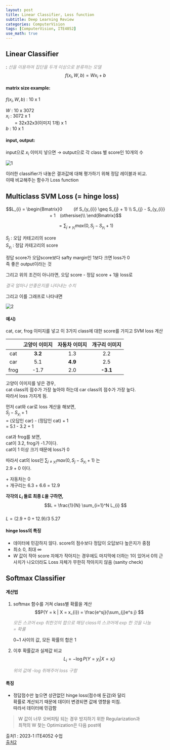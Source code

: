 ```yaml
---
layout: post
title: Linear Classifier, Loss function
subtitle: Deep Learning Review
categories: ComputerVision
tags: [ComputerVision, ITE4052]
use_math: true
---
```


## Linear Classifier
: <span style = "color:#909090">*선을 이용하여 집단을 두개 이상으로 분류하는 모델*</span>
$$f(x_{i},W,b) = Wx_{i}+b $$

#### matrix size example:

$f(x_{i},W,b)$ : 10 x 1  

$W$ : 10 x 3072  
$x_{i}$ : 3072 x 1   
　　= 32x32x3(이미지 1개) x 1  
$b$ : 10 x 1

#### input, output:

input으로 $x_{i}$ 이미지 넣으면 $\to$ output으로 각 class 별 score인 10개의 수

![1][1]

이러한 classifier가 내놓은 결과값에 대해 평가하기 위해 정답 레이블과 비교.   
이때 비교해주는 함수가 Loss function

## Multiclass SVM Loss (= hinge loss)

$$L_{i} = \begin{Bmatrix}0 　　 (if S_{y_{i}} \geq S_{j} + 1) \\ S_{j} - S_{y_{i}} + 1　(othersise)\\ \end{Bmatrix}$$

$$= \sum_{j\neq y_{i}} max(0, S_{j} - S_{y_{i}} + 1)$$

$S_{j}$  : 오답 카테고리의 score  
$S_{y_{i}}$  : 정답 카테고리의 score

정답 score가 오답score보다 safty margin인 1보다 크면 loss가 0  
즉 좋은 output이라는 것 

그리고 위의 조건이 아니라면, 오답 score - 정답 score + 1을 loss로

<span style = "color:#909090">*결국 얼마나 안좋은지를 나타내는 수치*</span>

그리고 이를 그래프로 나타내면 

![2][2]  


#### 예시\)  
cat, car, frog 이미지를 넣고 이 3가지 class에 대한 score를 가지고 SVM loss 계산

| |고양이 이미지|자동차 이미지|개구리 이미지|
|:---:|:---:|:---:|:---:|
|cat|**3.2**|1.3|2.2|
|car|5.1|**4.9**|2.5|
|frog|-1.7|2.0|**-3.1**|

고양이 이미지를 넣은 경우,  
cat class의 점수가 가장 높아야 하는데 car class의 점수가 가장 높다.  
따라서 loss 가지게 됨.

먼저 cat와 car로 loss 계산을 해보면,  
$S_{j} - S_{y_{i}} + 1$  
= (오답인 car) - (정답인 cat) + 1  
= 5.1 - 3.2 + 1

cat과 frog를 보면,  
cat이 3.2, frog가 -1.7이다.  
cat이 1 이상 크기 때문에 loss가 0

따라서 cat의 loss인 $\sum_{j\neq y_{i}} max(0, S_{j} - S_{y_{i}} + 1)$ 는  
2.9 + 0 이다.

\+ 자동차는 0  
\+ 개구리는 6.3 + 6.6 = 12.9

**각각의 $L_{i}$ 들로 최종 $L$을 구하면,**
$$L = \frac{1}{N} \sum_{i=1}^N L_{i} $$  
$L = (2.9 + 0 + 12.9)/3$
$5.27$


#### hinge loss의 특징
- 데이터에 민감하지 않다. score의 점수보다 정답이 오답보다 높은지가 중점
- 최소 0, 최대 $\infty$
- $W$ 값이 작아 score 자체가 작아지는 경우에도 마지막에 더하는 1이 있어서 0의 근사치가 나오더라도 Loss 자체가 무한히 작아지지 않음 (sanity check)

## Softmax Classifier

#### 계산법

1. softmax 함수를 거쳐 class별 확률을 계산  
    $$P(Y = k | X = x_{i}) = \frac{e^sj}{\sum_{j}e^s j} $$

    <span style = "color:#909090">*모든 스코어 exp 취한것의 합으로 해당 class의 스코어에 exp 한 것을 나눔*</span>  
    <span style = "color:#909090">*= 확률*</span>

    0~1 사이의 값, 모든 확률의 합은 1

2. 이후 확률값과 실제값 비교
    $$L_{i} = - \log {P(Y = y_{i} | X = x_{i})} $$  

    <span style = "color:#909090">*위의 값에 -log 취해주어 loss 구함*</span>

#### 특징
- 정답점수만 높으면 상관없던 hinge loss(점수에 둔감)와 달리  
확률로 계산되기 때문에 데이터 변경되면 값에 영향을 미침.  
따라서 데이터에 민감함

> W 값이 너무 오버피팅 되는 경우 방지하기 위한 Regularization과   
> 최적의 W 찾는 Optimization은 다음 post에










[1]: https://github.com/yoominlee/img/blob/main/2023-03-14-03_image-classification/1.png?raw=true

[2]: https://github.com/yoominlee/img/blob/main/2023-03-14-03_image-classification/2.jpg?raw=true

출처1 : 2023-1 ITE4052 수업  
[출처2](https://lsjsj92.tistory.com/391)







